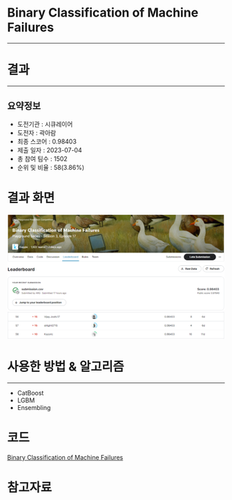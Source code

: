 # Binary Classification of Machine Failures
***
# 결과
***
## 요약정보
- 도전기관 : 시큐레이어
- 도전자 : 곽아람
- 최종 스코어 : 0.98403
- 제출 일자 : 2023-07-04
- 총 참여 팀수 : 1502
- 순위 및 비율 : 58(3.86%)

# 결과 화면
<img src="https://github.com/Arammmmm/kaggle/blob/4f4a2cb5efb24ad3fdb1ee8a59cf3c353e1236fa/Binary%20Classification%20of%20Machine%20Failures/img/score.png">
<img src="https://github.com/Arammmmm/kaggle/blob/1e3472c25bfe9a82fcfb4504c757dc3a301f44ff/Binary%20Classification%20of%20Machine%20Failures/img/leaderboard.png">

# 사용한 방법 & 알고리즘
***
- CatBoost
- LGBM
- Ensembling
# 코드
[Binary Classification of Machine Failures](https://github.com/Arammmmm/kaggle/blob/cf6609f886100a99dce7611fa123a563abd189fa/Binary%20Classification%20of%20Machine%20Failures/Binary_Classification_of_Machine_Failures.ipynb)
# 참고자료
